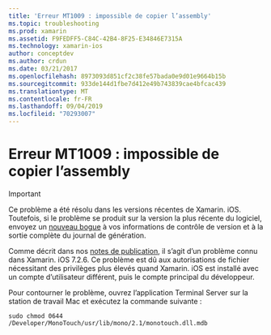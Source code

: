 ```yaml
---
title: 'Erreur MT1009 : impossible de copier l’assembly'
ms.topic: troubleshooting
ms.prod: xamarin
ms.assetid: F9FEDFF5-C84C-42B4-8F25-E34846E7315A
ms.technology: xamarin-ios
author: conceptdev
ms.author: crdun
ms.date: 03/21/2017
ms.openlocfilehash: 8973093d851cf2c38fe57bada0e9d01e9664b15b
ms.sourcegitcommit: 933de144d1fbe7d412e49b743839cae4bfcac439
ms.translationtype: MT
ms.contentlocale: fr-FR
ms.lasthandoff: 09/04/2019
ms.locfileid: "70293007"
---
```

# <a name="error-mt1009-could-not-copy-the-assembly"></a>Erreur MT1009 : impossible de copier l’assembly

> [!IMPORTANT]
> Ce problème a été résolu dans les versions récentes de Xamarin. iOS. Toutefois, si le problème se produit sur la version la plus récente du logiciel, envoyez un [nouveau bogue](~/cross-platform/troubleshooting/questions/howto-file-bug.md) à vos informations de contrôle de version et à la sortie complète du journal de génération.

Comme décrit dans nos [notes de publication](https://github.com/xamarin/release-notes-archive/blob/master/release-notes/ios/xamarin.ios_7/xamarin.ios_7.2/index.md), il s’agit d’un problème connu dans Xamarin. iOS 7.2.6. Ce problème est dû aux autorisations de fichier nécessitant des privilèges plus élevés quand Xamarin. iOS est installé avec un compte d’utilisateur différent, puis le compte principal du développeur.

Pour contourner le problème, ouvrez l’application Terminal Server sur la station de travail Mac et exécutez la commande suivante :

`sudo chmod 0644 /Developer/MonoTouch/usr/lib/mono/2.1/monotouch.dll.mdb`
